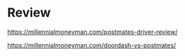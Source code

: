 # Review
https://millennialmoneyman.com/postmates-driver-review/

https://millennialmoneyman.com/doordash-vs-postmates/
